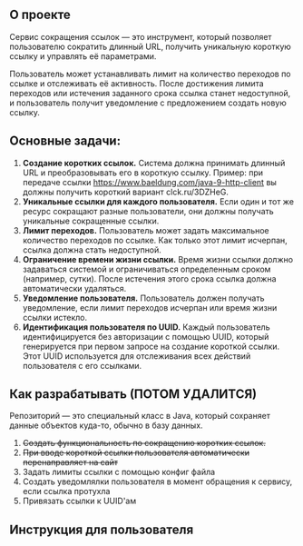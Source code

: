 ## О проекте
Сервис сокращения ссылок — это инструмент, который позволяет пользователю сократить длинный URL, 
получить уникальную короткую ссылку и управлять её параметрами.

Пользователь может устанавливать лимит на количество переходов по ссылке и отслеживать её активность. 
После достижения лимита переходов или истечения заданного срока ссылка станет недоступной, 
и пользователь получит уведомление с предложением создать новую ссылку.

## Основные задачи:

1. **Создание коротких ссылок.** Система должна принимать длинный URL и преобразовывать его в короткую ссылку. 
Пример: при передаче ссылки https://www.baeldung.com/java-9-http-client вы должны получить короткий вариант clck.ru/3DZHeG.
2. **Уникальные ссылки для каждого пользователя.** 
Если один и тот же ресурс сокращают разные пользователи, они должны получать уникальные сокращенные ссылки.
3. **Лимит переходов.** Пользователь может задать максимальное количество переходов по ссылке. 
Как только этот лимит исчерпан, ссылка должна стать недоступной.
4. **Ограничение времени жизни ссылки.** Время жизни ссылки должно задаваться системой и ограничиваться определенным сроком (например, сутки). 
После истечения этого срока ссылка должна автоматически удаляться.
5. **Уведомление пользователя.** Пользователь должен получать уведомление, если лимит переходов исчерпан или время жизни ссылки истекло.
6. **Идентификация пользователя по UUID.** 
Каждый пользователь идентифицируется без авторизации с помощью UUID, который генерируется при первом запросе на создание короткой ссылки. 
Этот UUID используется для отслеживания всех действий пользователя с его ссылками.

## Как разрабатывать (ПОТОМ УДАЛИТСЯ)

Репозиторий — это специальный класс в Java, который сохраняет данные объектов куда-то, обычно в базу данных.

1. ~~Создать функциональность по сокращению коротких ссылок.~~ 
2. ~~При вводе короткой ссылки пользователя автоматически перенаправляет на сайт~~
3. Задать лимиты ссылки с помощью конфиг файла
4. Создать уведомлялки пользователя в момент обращения к сервису, если ссылка протухла
5. Привязать ссылки к UUID'ам


## Инструкция для пользователя